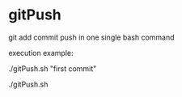 # gitPush
git add commit push in one single bash command

execution example:

<!-- commit with message first commit -->
./gitPush.sh "first commit"

<!-- commit with current date time -->
./gitPush.sh 


